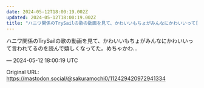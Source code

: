```yaml
---
date: 2024-05-12T18:00:19.002Z
updated: 2024-05-12T18:00:19.002Z
title: "ハニワ関係のTrySailの歌の動画を見て、かわいいもちょがみんなにかわいいって[...]"
---
```


<p>ハニワ関係のTrySailの歌の動画を見て、かわいいもちょがみんなにかわいいって言われてるのを読んで嬉しくなってた。めちゃかわ…</p>

&mdash; 2024-05-12 18:00:19 UTC

Original URL: https://mastodon.social/@sakuramochi0/112429420972941334

